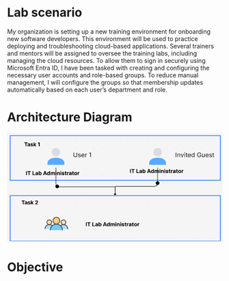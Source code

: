 # Lab scenario

My organization is setting up a new training environment for onboarding new software developers. This environment will be used to practice deploying and troubleshooting cloud-based applications. Several trainers and mentors will be assigned to oversee the training labs, including managing the cloud resources. To allow them to sign in securely using Microsoft Entra ID, I have been tasked with creating and configuring the necessary user accounts and role-based groups. To reduce manual management, I will configure the groups so that membership updates automatically based on each user’s department and role.

# Architecture Diagram
![Alt text](https://github.com/venuGanes/azure/blob/c381f7b2fd85a8c2dc77d35307a7b213b413ab84/Manage%20Microsoft%20Entra%20ID%20Identities%20(Requires%20MFA%20)/3.1%20architecture%20diagram%201.png)

# Objective
